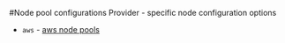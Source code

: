 #Node pool configurations
Provider - specific node configuration options

* `aws` - [aws node pools](aws.md)
